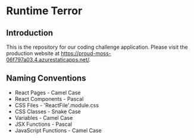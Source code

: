 # Runtime Terror

## Introduction

This is the repository for our coding challenge application. Please visit the production website at https://proud-moss-06f797a03.4.azurestaticapps.net/.

## Naming Conventions

* React Pages - Camel Case
* React Components - Pascal
* CSS Files - 'ReactFile'.module.css
* CSS Classes - Snake Case
* Variables - Camel Case
* JSX Functions - Pascal
* JavaScript Functions - Camel Case
